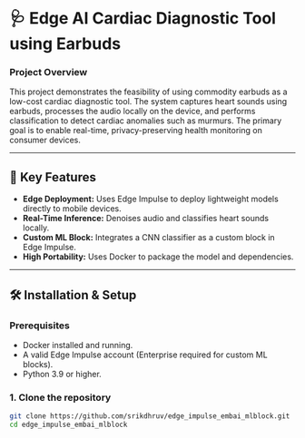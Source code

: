 # 🩺 Edge AI Cardiac Diagnostic Tool using Earbuds

### Project Overview
This project demonstrates the feasibility of using commodity earbuds as a low-cost cardiac diagnostic tool. The system captures heart sounds using earbuds, processes the audio locally on the device, and performs classification to detect cardiac anomalies such as murmurs. The primary goal is to enable real-time, privacy-preserving health monitoring on consumer devices.

---

## 🌟 Key Features
- **Edge Deployment:** Uses Edge Impulse to deploy lightweight models directly to mobile devices.
- **Real-Time Inference:** Denoises audio and classifies heart sounds locally.
- **Custom ML Block:** Integrates a CNN classifier as a custom block in Edge Impulse.
- **High Portability:** Uses Docker to package the model and dependencies.

---

## 🛠️ Installation & Setup

### Prerequisites
- Docker installed and running.
- A valid Edge Impulse account (Enterprise required for custom ML blocks).
- Python 3.9 or higher.

### 1. Clone the repository
```bash
git clone https://github.com/srikdhruv/edge_impulse_embai_mlblock.git
cd edge_impulse_embai_mlblock
